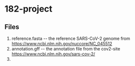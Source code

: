 # 182-project
## Files
1. reference.fasta -- the reference SARS-CoV-2 genome from https://www.ncbi.nlm.nih.gov/nuccore/NC_045512
2. annotation.gff -- the annotation file from the cov2-site https://www.ncbi.nlm.nih.gov/sars-cov-2/
3. 
